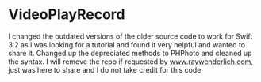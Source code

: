 # VideoPlayRecord
I changed the outdated versions of the older source code to work for Swift 3.2 as I was looking for a tutorial and found it very helpful and wanted to share it.  Changed up the depreciated methods to PHPhoto and cleaned up the syntax. I will remove the repo if requested by www.raywenderlich.com, just was here to share and I do not take credit for this code
